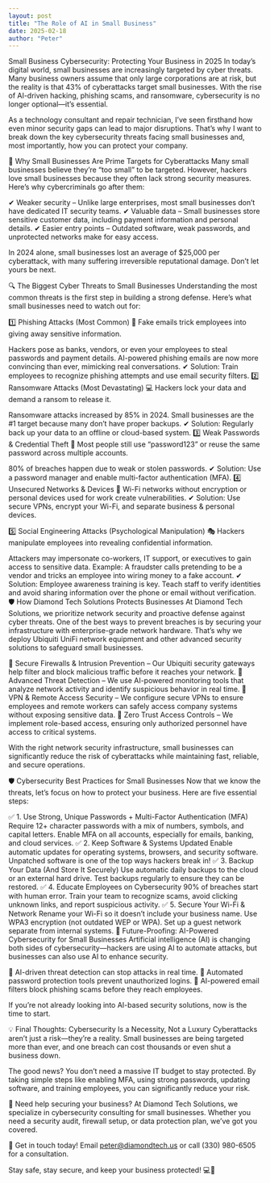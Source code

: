 ```yaml
---
layout: post
title: "The Role of AI in Small Business"
date: 2025-02-18
author: "Peter"
---
```

 Small Business Cybersecurity: Protecting Your Business in 2025
In today’s digital world, small businesses are increasingly targeted by cyber threats. Many business owners assume that only large corporations are at risk, but the reality is that 43% of cyberattacks target small businesses. With the rise of AI-driven hacking, phishing scams, and ransomware, cybersecurity is no longer optional—it’s essential.

As a technology consultant and repair technician, I’ve seen firsthand how even minor security gaps can lead to major disruptions. That’s why I want to break down the key cybersecurity threats facing small businesses and, most importantly, how you can protect your company.

🚨 Why Small Businesses Are Prime Targets for Cyberattacks
Many small businesses believe they’re “too small” to be targeted. However, hackers love small businesses because they often lack strong security measures. Here’s why cybercriminals go after them:

✔ Weaker security – Unlike large enterprises, most small businesses don’t have dedicated IT security teams.
✔ Valuable data – Small businesses store sensitive customer data, including payment information and personal details.
✔ Easier entry points – Outdated software, weak passwords, and unprotected networks make for easy access.

In 2024 alone, small businesses lost an average of $25,000 per cyberattack, with many suffering irreversible reputational damage. Don’t let yours be next.

🔍 The Biggest Cyber Threats to Small Businesses
Understanding the most common threats is the first step in building a strong defense. Here’s what small businesses need to watch out for:

1️⃣ Phishing Attacks (Most Common)
📧 Fake emails trick employees into giving away sensitive information.

Hackers pose as banks, vendors, or even your employees to steal passwords and payment details.
AI-powered phishing emails are now more convincing than ever, mimicking real conversations.
✔ Solution: Train employees to recognize phishing attempts and use email security filters.
2️⃣ Ransomware Attacks (Most Devastating)
💻 Hackers lock your data and demand a ransom to release it.

Ransomware attacks increased by 85% in 2024.
Small businesses are the #1 target because many don’t have proper backups.
✔ Solution: Regularly back up your data to an offline or cloud-based system.
3️⃣ Weak Passwords & Credential Theft
🔑 Most people still use “password123” or reuse the same password across multiple accounts.

80% of breaches happen due to weak or stolen passwords.
✔ Solution: Use a password manager and enable multi-factor authentication (MFA).
4️⃣ Unsecured Networks & Devices
📡 Wi-Fi networks without encryption or personal devices used for work create vulnerabilities.
✔ Solution: Use secure VPNs, encrypt your Wi-Fi, and separate business & personal devices.

5️⃣ Social Engineering Attacks (Psychological Manipulation)
🎭 Hackers manipulate employees into revealing confidential information.

Attackers may impersonate co-workers, IT support, or executives to gain access to sensitive data.
Example: A fraudster calls pretending to be a vendor and tricks an employee into wiring money to a fake account.
✔ Solution: Employee awareness training is key. Teach staff to verify identities and avoid sharing information over the phone or email without verification.
🛡️ How Diamond Tech Solutions Protects Businesses
At Diamond Tech Solutions, we prioritize network security and proactive defense against cyber threats. One of the best ways to prevent breaches is by securing your infrastructure with enterprise-grade network hardware. That’s why we deploy Ubiquiti UniFi network equipment and other advanced security solutions to safeguard small businesses.

🔹 Secure Firewalls & Intrusion Prevention – Our Ubiquiti security gateways help filter and block malicious traffic before it reaches your network.
🔹 Advanced Threat Detection – We use AI-powered monitoring tools that analyze network activity and identify suspicious behavior in real time.
🔹 VPN & Remote Access Security – We configure secure VPNs to ensure employees and remote workers can safely access company systems without exposing sensitive data.
🔹 Zero Trust Access Controls – We implement role-based access, ensuring only authorized personnel have access to critical systems.

With the right network security infrastructure, small businesses can significantly reduce the risk of cyberattacks while maintaining fast, reliable, and secure operations.

🛡️ Cybersecurity Best Practices for Small Businesses
Now that we know the threats, let’s focus on how to protect your business. Here are five essential steps:

✅ 1. Use Strong, Unique Passwords + Multi-Factor Authentication (MFA)
Require 12+ character passwords with a mix of numbers, symbols, and capital letters.
Enable MFA on all accounts, especially for emails, banking, and cloud services.
✅ 2. Keep Software & Systems Updated
Enable automatic updates for operating systems, browsers, and security software.
Unpatched software is one of the top ways hackers break in!
✅ 3. Backup Your Data (And Store It Securely)
Use automatic daily backups to the cloud or an external hard drive.
Test backups regularly to ensure they can be restored.
✅ 4. Educate Employees on Cybersecurity
90% of breaches start with human error.
Train your team to recognize scams, avoid clicking unknown links, and report suspicious activity.
✅ 5. Secure Your Wi-Fi & Network
Rename your Wi-Fi so it doesn’t include your business name.
Use WPA3 encryption (not outdated WEP or WPA).
Set up a guest network separate from internal systems.
🔮 Future-Proofing: AI-Powered Cybersecurity for Small Businesses
Artificial intelligence (AI) is changing both sides of cybersecurity—hackers are using AI to automate attacks, but businesses can also use AI to enhance security.

🔹 AI-driven threat detection can stop attacks in real time.
🔹 Automated password protection tools prevent unauthorized logins.
🔹 AI-powered email filters block phishing scams before they reach employees.

If you’re not already looking into AI-based security solutions, now is the time to start.

💡 Final Thoughts: Cybersecurity Is a Necessity, Not a Luxury
Cyberattacks aren’t just a risk—they’re a reality. Small businesses are being targeted more than ever, and one breach can cost thousands or even shut a business down.

The good news? You don’t need a massive IT budget to stay protected. By taking simple steps like enabling MFA, using strong passwords, updating software, and training employees, you can significantly reduce your risk.

🚀 Need help securing your business? At Diamond Tech Solutions, we specialize in cybersecurity consulting for small businesses. Whether you need a security audit, firewall setup, or data protection plan, we’ve got you covered.

📩 Get in touch today! Email peter@diamondtech.us or call (330) 980-6505 for a consultation.

Stay safe, stay secure, and keep your business protected! 💻🔐